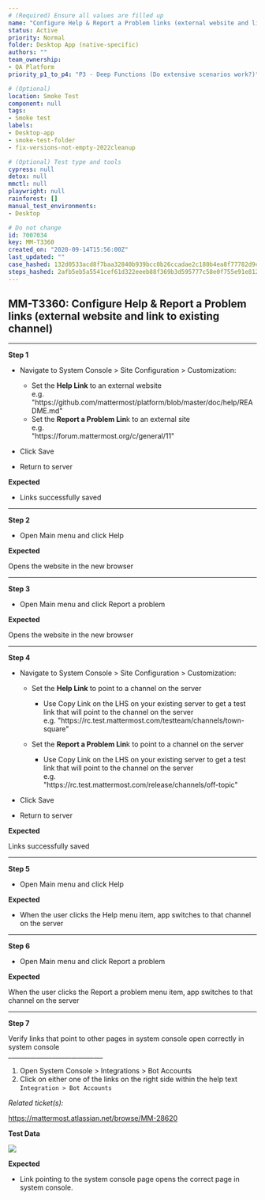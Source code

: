 ```yaml
---
# (Required) Ensure all values are filled up
name: "Configure Help & Report a Problem links (external website and link to existing channel)"
status: Active
priority: Normal
folder: Desktop App (native-specific)
authors: ""
team_ownership: 
- QA Platform
priority_p1_to_p4: "P3 - Deep Functions (Do extensive scenarios work?)"

# (Optional)
location: Smoke Test
component: null
tags: 
- Smoke test
labels: 
- Desktop-app
- smoke-test-folder
- fix-versions-not-empty-2022cleanup

# (Optional) Test type and tools
cypress: null
detox: null
mmctl: null
playwright: null
rainforest: []
manual_test_environments: 
- Desktop

# Do not change
id: 7007034
key: MM-T3360
created_on: "2020-09-14T15:56:00Z"
last_updated: ""
case_hashed: 132d0533acd8f7baa32840b939bcc0b26ccadae2c180b4ea8f77782d9c7c7c0a0e11aee8981dac3a7bd470a56145cb2a
steps_hashed: 2afb5eb5a5541cef61d322eeeb88f369b3d595777c58e0f755e91e8124402a12999d22c53eb368007579c1c5b677d001
---
```


<!-- (Auto-generated) Based on frontmatter's "key" and "name" -->

## MM-T3360: Configure Help & Report a Problem links (external website and link to existing channel)

---

**Step 1**

- Navigate to System Console > Site Configuration > Customization:

  - Set the **Help Link** to an external website
    \
    e.g. "https\://github.com/mattermost/platform/blob/master/doc/help/README.md"
  - Set the **Report a Problem Lin**k to an external site
    \
    e.g.\
    "https\://forum.mattermost.org/c/general/11"

- Click Save

- Return to server

**Expected**

- Links successfully saved

---

**Step 2**

- Open Main menu and click Help

**Expected**

Opens the website in the new browser

---

**Step 3**

- Open Main menu and click Report a problem

**Expected**

Opens the website in the new browser

---

**Step 4**

- Navigate to System Console > Site Configuration > Customization:

  - Set the **Help Link** to point to a channel on the server

    - Use Copy Link on the LHS on your existing server to get a test link that will point to the channel on the server
      \
      e.g. "https\://rc.test.mattermost.com/testteam/channels/town-square"

  - Set the **Report a Problem Lin**k to point to a channel on the server

    - Use Copy Link on the LHS on your existing server to get a test link that will point to the channel on the server
      \
      e.g.\
      "https\://rc.test.mattermost.com/release/channels/off-topic"

- Click Save

- Return to server

**Expected**

Links successfully saved

---

**Step 5**

- Open Main menu and click Help

**Expected**

- When the user clicks the Help menu item, app switches to that channel on the server

---

**Step 6**

- Open Main menu and click Report a problem

**Expected**

When the user clicks the Report a problem menu item, app switches to that channel on the server

---

**Step 7**

Verify links that point to other pages in system console open correctly in system console\
\_\_\_\_\_\_\_\_\_\_\_\_\_\_\_\_\_\_\_\_\_\_\_\_\_\_\_\_\_\_

1. Open System Console > Integrations > Bot Accounts
2. Click on either one of the links on the right side within the help text
   \
   `Integration > Bot Accounts`

_Related ticket(s):_

<https://mattermost.atlassian.net/browse/MM-28620>

**Test Data**

![](https://smartbear-tm4j-prod-us-west-2-attachment-rich-text.s3.us-west-2.amazonaws.com/embedded-f3277290f945470c4add5d21ef3dc7ca7b74388fc7152bfb6b99ae58c66a95a8-1602198890466-1602198890466.png)

**Expected**

- Link pointing to the system console page opens the correct page in system console.
